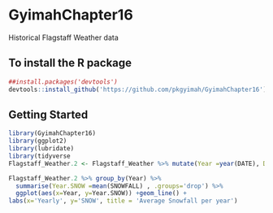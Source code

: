 # GyimahChapter16
Historical Flagstaff Weather data 

## To install the R package 
```r
##install.packages('devtools')
devtools::install_github('https://github.com/pkgyimah/GyimahChapter16') 
```

## Getting Started

```r
library(GyimahChapter16)
library(ggplot2)
library(lubridate)
library(tidyverse
Flagstaff_Weather.2 <- Flagstaff_Weather %>% mutate(Year =year(DATE), Day =day(DATE), Month =month(DATE))

Flagstaff_Weather.2 %>% group_by(Year) %>%
  summarise(Year.SNOW =mean(SNOWFALL) , .groups='drop') %>%
  ggplot(aes(x=Year, y=Year.SNOW)) +geom_line() +
labs(x='Yearly', y='SNOW', title = 'Average Snowfall per year')
```

